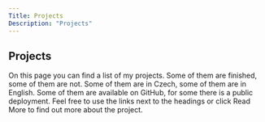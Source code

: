 ```yaml
---
Title: Projects
Description: "Projects"
---
```


## Projects

On this page you can find a list of my projects. Some of them are finished, some of them are not. Some of them are in Czech, some of them are in English. Some of them are available on GitHub, for some there is a public deployment. Feel free to use the links next to the headings or click Read More to find out more about the project. 